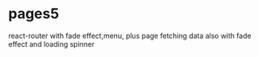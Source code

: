 # pages5

react-router with fade effect,menu, plus page fetching data also with fade effect and loading spinner
